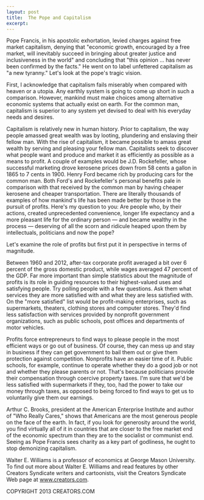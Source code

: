 ```yaml
---
layout: post
title:  The Pope and Capitalism
excerpt:
---
```


Pope Francis, in his apostolic exhortation, levied charges against free market capitalism, denying that "economic growth, encouraged by a free market, will inevitably succeed in bringing about greater justice and inclusiveness in the world" and concluding that "this opinion ... has never been confirmed by the facts." He went on to label unfettered capitalism as "a new tyranny." Let's look at the pope's tragic vision.

First, I acknowledge that capitalism fails miserably when compared with heaven or a utopia. Any earthly system is going to come up short in such a comparison. However, mankind must make choices among alternative economic systems that actually exist on earth. For the common man, capitalism is superior to any system yet devised to deal with his everyday needs and desires.

Capitalism is relatively new in human history. Prior to capitalism, the way people amassed great wealth was by looting, plundering and enslaving their fellow man. With the rise of capitalism, it became possible to amass great wealth by serving and pleasing your fellow man. Capitalists seek to discover what people want and produce and market it as efficiently as possible as a means to profit. A couple of examples would be J.D. Rockefeller, whose successful marketing drove kerosene prices down from 58 cents a gallon in 1865 to 7 cents in 1900. Henry Ford became rich by producing cars for the common man. Both Ford's and Rockefeller's personal benefits pale in comparison with that received by the common man by having cheaper kerosene and cheaper transportation. There are literally thousands of examples of how mankind's life has been made better by those in the pursuit of profits. Here's my question to you: Are people who, by their actions, created unprecedented convenience, longer life expectancy and a more pleasant life for the ordinary person — and became wealthy in the process — deserving of all the scorn and ridicule heaped upon them by intellectuals, politicians and now the pope?

Let's examine the role of profits but first put it in perspective in terms of magnitude.

 Between 1960 and 2012, after-tax corporate profit averaged a bit over 6 percent of the gross domestic product, while wages averaged 47 percent of the GDP. Far more important than simple statistics about the magnitude of profits is its role in guiding resources to their highest-valued uses and satisfying people. Try polling people with a few questions. Ask them what services they are more satisfied with and what they are less satisfied with. On the "more satisfied" list would be profit-making enterprises, such as supermarkets, theaters, clothing stores and computer stores. They'd find less satisfaction with services provided by nonprofit government organizations, such as public schools, post offices and departments of motor vehicles.

Profits force entrepreneurs to find ways to please people in the most efficient ways or go out of business. Of course, they can mess up and stay in business if they can get government to bail them out or give them protection against competition. Nonprofits have an easier time of it. Public schools, for example, continue to operate whether they do a good job or not and whether they please parents or not. That's because politicians provide their compensation through coercive property taxes. I'm sure that we'd be less satisfied with supermarkets if they, too, had the power to take our money through taxes, as opposed to being forced to find ways to get us to voluntarily give them our earnings.

Arthur C. Brooks, president at the American Enterprise Institute and author of "Who Really Cares," shows that Americans are the most generous people on the face of the earth. In fact, if you look for generosity around the world, you find virtually all of it in countries that are closer to the free market end of the economic spectrum than they are to the socialist or communist end. Seeing as Pope Francis sees charity as a key part of godliness, he ought to stop demonizing capitalism.

Walter E. Williams is a professor of economics at George Mason University. To find out more about Walter E. Williams and read features by other Creators Syndicate writers and cartoonists, visit the Creators Syndicate Web page at www.creators.com.

COPYRIGHT 2013 CREATORS.COM
